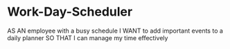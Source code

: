# Work-Day-Scheduler
AS AN employee with a busy schedule I WANT to add important events to a daily planner SO THAT I can manage my time effectively
